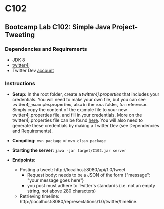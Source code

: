 # C102
 ## Bootcamp Lab C102: Simple Java Project- Tweeting
 ### Dependencies and  Requirements 
 * JDK 8
 * [twitter4j](http://twitter4j.org/en/) 
 * Twitter Dev [account](https://developer.twitter.com/en/portal/register/welcome)
 
### Instructions
* **Setup:** In the root folder, create a *twitter4j.properties* that includes your credentials. You will need to make your 
own file, but you can see twitter4j_example.properties, also in the root folder, for reference. Simply copy the content 
of the example file to your new twitter4j.properties file, and fill in your credentials. 
More on the twitter4j.properties file can be found [here](http://twitter4j.org/en/configuration.html).
You will also need to generate these credentials by making a Twitter Dev (see Dependencies and Requirements). 

* **Compiling:** ```mvn package``` or ```mvn clean package```
* **Starting the server:** ```java -jar target/C102.jar server```
* **Endpoints:**
    * Posting a tweet: http://localhost:8080/api/1.0/tweet 
        * Request body: needs to be a JSON of the form {"message": "your message goes here"}
        * you post must adhere to Twitter's standards (i.e. not an empty string, not above 280 characters)
    * Retrieving timeline: http://localhost:8080/representations/1.0/twitter/timeline.
